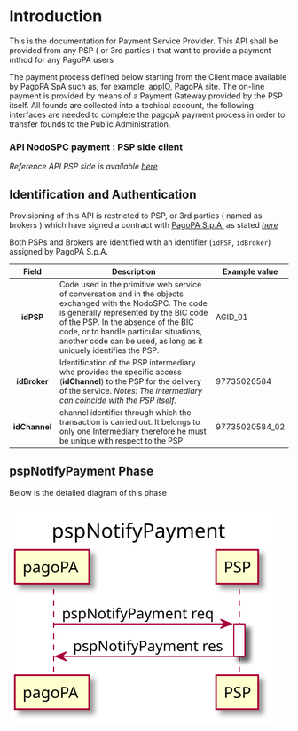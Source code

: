 <!--
plantuml -tsvg api-definitions/openapi/description.md
-->

# Introduction

This is the documentation for Payment Service Provider. This API shall be provided from any PSP ( or 3rd parties ) that want to provide a payment mthod for any PagoPA users 

The payment process defined below starting from the Client  made available by PagoPA SpA such as, for example, [appIO](http://io.italia.it), PagoPA site.
The on-line payment is provided by means of a Payment Gateway provided by the PSP itself. All founds are collected into a techical account,  the following interfaces are needed to complete the pagopA payment process in order to transfer founds to the Public Administration.

### API NodoSPC payment : **PSP side client**
_Reference API PSP side is available [here](https://pagopa.github.io/pagopa-api/index.html)_

## Identification and Authentication

Provisioning of this API is restricted to PSP, or 3rd parties ( named as brokers ) which have signed a contract with [PagoPA S.p.A.](https://www.pagopa.gov.it/it/pagopa-spa/) as stated _[here](https://www.pagopa.gov.it/it/prestatori-servizi-di-pagamento/)_

Both PSPs and Brokers are identified with an identifier (`idPSP`, `idBroker`) assigned by PagoPA S.p.A.

|     Field     | Description                                                                                                                                                                                                                                                                                                  | Example value                                                                |
| :-----------: | ------------------------------------------------------------------------------------------------------------------------------------------------------------------------------------------------------------------------------------------------------------------------------------------------------------ | ---------------------------------------------------------------------------- |
|   **idPSP**   | Code used in the primitive web service of conversation and in the objects exchanged with the NodoSPC. The code is generally represented by the BIC code of the PSP. In the absence of the BIC code, or to handle particular situations, another code can be used, as long as it uniquely identifies the PSP. | AGID_01                                                                      |
| **idBroker**  | Identification of the PSP intermediary who provides the specific access (**idChannel**) to the PSP for the delivery of the service. _Notes: The intermediary can coincide with the PSP itself._                                                                                                              | 97735020584                                                                  |
| **idChannel** | channel identifier through which the transaction is carried out. It belongs to only one Intermediary therefore he must be unique with respect to the PSP                                                                                                                                                     | 97735020584_02                                                               |

## pspNotifyPayment Phase
Below is the detailed diagram of this phase

<!-- https://github.com/pagopa/pagopa-analisi/blob/main/PlantUML/Sequence/primitive/pspNotifyPayment.puml -->
<!-- 
@startuml uml_diag/pspNotifyPayment
title pspNotifyPayment

participant pagoPA
participant PSP

pagoPA -> PSP: pspNotifyPayment req
activate PSP
PSP -> pagoPA: pspNotifyPayment res
deactivate PSP

@enduml
-->
![](pspNotifyPayment.svg)

